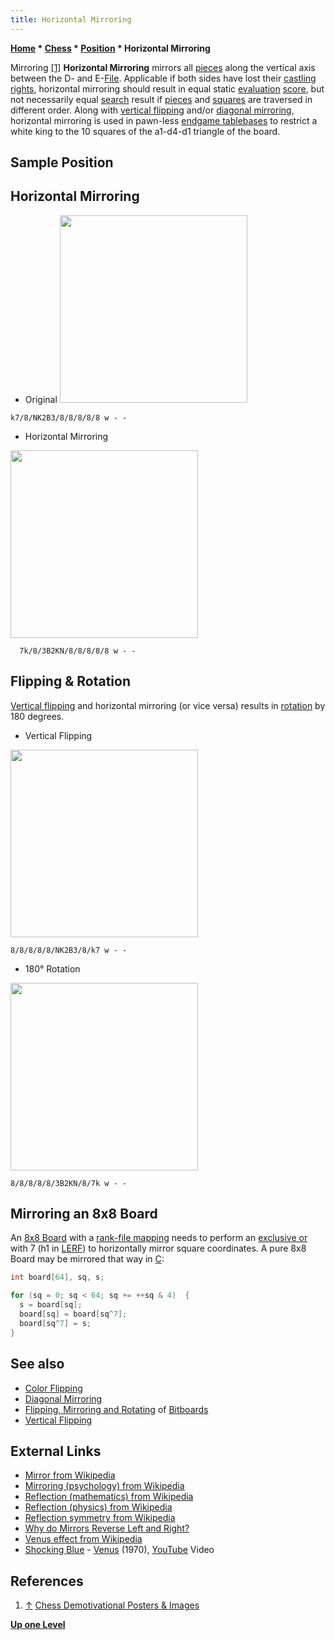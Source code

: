 ```yaml
---
title: Horizontal Mirroring
---
```

**[Home](Home "Home") * [Chess](Chess "Chess") * [Position](Chess_Position "Chess Position") * Horizontal Mirroring**

[](http://bestdemotivationalposters.com/delusion/) Mirroring <a id="cite-note-1" href="#cite-ref-1">[1]</a>
**Horizontal Mirroring** mirrors all [pieces](Pieces "Pieces") along the vertical axis between the D- and E-[File](Files "Files"). Applicable if both sides have lost their [castling rights](Castling_Rights "Castling Rights"), horizontal mirroring should result in equal static [evaluation](Evaluation "Evaluation") [score](Score "Score"), but not necessarily equal [search](Search "Search") result if [pieces](Pieces "Pieces") and [squares](Squares "Squares") are traversed in different order. Along with [vertical flipping](Vertical_Flipping "Vertical Flipping") and/or [diagonal mirroring](Diagonal_Mirroring "Diagonal Mirroring"), horizontal mirroring is used in pawn-less [endgame tablebases](Endgame_Tablebases "Endgame Tablebases") to restrict a white king to the 10 squares of the a1-d4-d1 triangle of the board.

## Sample Position

## Horizontal Mirroring

* Original
<img src="https://lichess1.org/export/fen.gif?fen=k7/8/NK2B3/8/8/8/8/8 w - -" style="
    width: 300px;
">

```
k7/8/NK2B3/8/8/8/8/8 w - -
```

* Horizontal Mirroring

<img src="https://lichess1.org/export/fen.gif?fen=7k/8/3B2KN/8/8/8/8/8 w - -" style="
    width: 300px;
">

```
  7k/8/3B2KN/8/8/8/8/8 w - -
```


## Flipping & Rotation

[Vertical flipping](Vertical_Flipping "Vertical Flipping") and horizontal mirroring (or vice versa) results in [rotation](https://en.wikipedia.org/wiki/Rotation_%28mathematics%29) by 180 degrees.

* Vertical Flipping

<img src="https://lichess1.org/export/fen.gif?fen=8/8/8/8/8/NK2B3/8/k7 w - -" style="
    width: 300px;
">

```
8/8/8/8/8/NK2B3/8/k7 w - -
```

* 180° Rotation

<img src="https://lichess1.org/export/fen.gif?fen=8/8/8/8/8/3B2KN/8/7k w - -" style="
    width: 300px;
">

```
8/8/8/8/8/3B2KN/8/7k w - -
```

## Mirroring an 8x8 Board

An [8x8 Board](8x8_Board "8x8 Board") with a [rank-file mapping](Squares "Squares") needs to perform an [exclusive or](General_Setwise_Operations#ExclusiveOr "General Setwise Operations") with 7 (h1 in [LERF](Square_Mapping_Considerations#LittleEndianRankFileMapping "Square Mapping Considerations")) to horizontally mirror square coordinates. A pure 8x8 Board may be mirrored that way in [C](C "C"):

```C++
int board[64], sq, s;

for (sq = 0; sq < 64; sq += ++sq & 4)  {
  s = board[sq];
  board[sq] = board[sq^7];
  board[sq^7] = s;
}

```

## See also

- [Color Flipping](Color_Flipping "Color Flipping")
- [Diagonal Mirroring](Diagonal_Mirroring "Diagonal Mirroring")
- [Flipping, Mirroring and Rotating](Flipping_Mirroring_and_Rotating "Flipping Mirroring and Rotating") of [Bitboards](Bitboards "Bitboards")
- [Vertical Flipping](Vertical_Flipping "Vertical Flipping")

## External Links

- [Mirror from Wikipedia](https://en.wikipedia.org/wiki/Mirror)
- [Mirroring (psychology) from Wikipedia](https://en.wikipedia.org/wiki/Mirroring_%28psychology%29)
- [Reflection (mathematics) from Wikipedia](https://en.wikipedia.org/wiki/Reflection_%28mathematics%29)
- [Reflection (physics) from Wikipedia](https://en.wikipedia.org/wiki/Reflection_%28physics%29)
- [Reflection symmetry from Wikipedia](https://en.wikipedia.org/wiki/Reflection_symmetry)
- [Why do Mirrors Reverse Left and Right?](http://math.ucr.edu/home/baez/physics/General/mirrors.html)
- [Venus effect from Wikipedia](https://en.wikipedia.org/wiki/Venus_effect)
- [Shocking Blue](Category:Shocking_Blue "Category:Shocking Blue") - [Venus](<https://en.wikipedia.org/wiki/Venus_(Shocking_Blue_song)>) (1970), [YouTube](https://en.wikipedia.org/wiki/YouTube) Video

## References

1. <a id="cite-ref-1" href="#cite-note-1">↑</a> [Chess Demotivational Posters & Images](http://bestdemotivationalposters.com/tag/chess/)

**[Up one Level](Chess_Position "Chess Position")**

